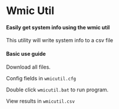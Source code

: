 # Wmic Util

#### Easily get system info using the wmic util

This utility will write system info to a csv file


#### Basic use guide
Download all files.

Config fields in `wmicutil.cfg`

Double click `wmicutil.bat` to run program.

View results in `wmicutil.csv`
